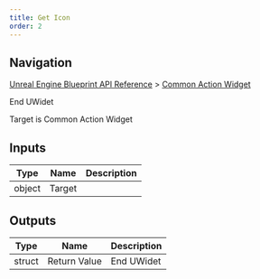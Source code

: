 ```yaml
---
title: Get Icon
order: 2
---
```

## Navigation

[Unreal Engine Blueprint API Reference](https://dev.epicgames.com/documentation/en-us/unreal-engine/BlueprintAPI) > [Common Action Widget](https://dev.epicgames.com/documentation/en-us/unreal-engine/BlueprintAPI/CommonActionWidget)

End UWidet

Target is Common Action Widget

## Inputs

| Type | Name | Description |
| --- | --- | --- |
| object | Target |  |

## Outputs

| Type | Name | Description |
| --- | --- | --- |
| struct | Return Value | End UWidet |
